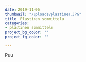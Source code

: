 ```yaml
---
date: 2019-11-06
thumbnail: "/uploads/plastinen.JPG"
title: Plastinen sommittelu
categories:
- plastinen sommittelu
project_bg_color: ''
project_fg_color: ''

---
```

Puu